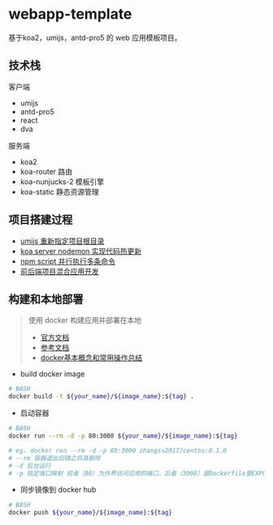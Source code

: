 # webapp-template
基于koa2，umijs，antd-pro5 的 web 应用模板项目。

## 技术栈

客户端

* umijs
* antd-pro5
* react
* dva

服务端

* koa2
* koa-router 路由
* koa-nunjucks-2 模板引擎
* koa-static 静态资源管理

## 项目搭建过程

* [umijs 重新指定项目根目录](https://github.com/Sukiey/webapp-template/issues/1)
* [koa server nodemon 实现代码热更新](https://blog.csdn.net/qq_38859502/article/details/94358238)
* [npm script 并行执行多条命令](https://www.cnblogs.com/joyco773/p/11403804.html)
* [前后端项目混合应用开发](https://github.com/Sukiey/webapp-template/issues/5)

## 构建和本地部署

> 使用 docker 构建应用并部署在本地
>
> * [官方文档](https://docs.docker.com/engine/reference/commandline/push/)
> * [参考文档](https://hujb2000.gitbooks.io/docker-flow-evolution/content/cn/basis/dockerfiledetail.html)
> * [docker基本概念和常用操作总结](https://github.com/Sukiey/webapp-template/issues/4)
* build docker image

``` BASH
# BASH
docker build -t ${your_name}/${image_name}:${tag} .

```

* 启动容器

``` BASH
# BASH
docker run --rm -d -p 80:3000 ${your_name}/${image_name}:${tag}

# eg. docker run --rm -d -p 80:3000 zhangss2017/centos:0.1.0
# --rm 容器退出后随之将其删除
# -d 后台运行
# -p 指定端口映射 前者（80）为外界访问应用的端口，后者（3000）是Dockerfile里EXPOSE指定的端口
```

* 同步镜像到 docker hub

``` BASH
# BASH
docker push ${your_name}/${image_name}:${tag}

```

